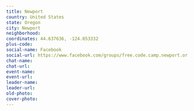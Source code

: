 ```yaml
---
title: Newport
country: United States
state: Oregon
city: Newport
neighborhood: 
coordinates: 44.637636, -124.053332
plus-code:
social-name: Facebook
social-url: https://www.facebook.com/groups/free.code.camp.newport.or
chat-name:
chat-url:
event-name:
event-url:
leader-name:
leader-url:
old-photo: 
cover-photo:
---
```

